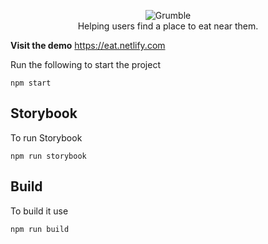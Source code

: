 <p align="center">
<img src="https://github.com/hghazni/Grumble/blob/master/src/assets/images/grumble-logo-black.png" alt="Grumble" />
<br>
    <span style="text-align: center">Helping users find a place to eat near them.</span>
</p>

**Visit the demo**
https://eat.netlify.com


Run the following to start the project

```
npm start
```
## Storybook
To run Storybook
```
npm run storybook
```

## Build
To build it use

```
npm run build
```

